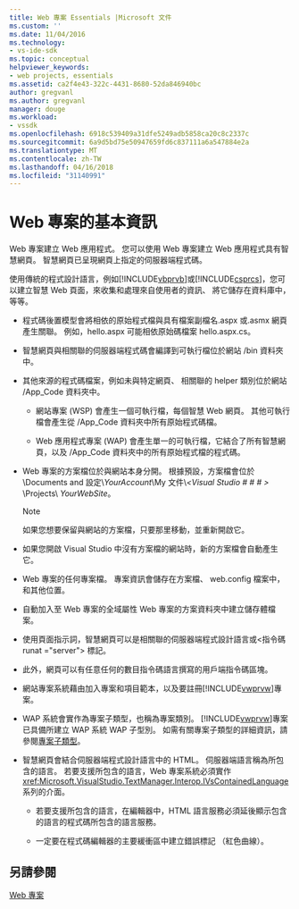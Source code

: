 ```yaml
---
title: Web 專案 Essentials |Microsoft 文件
ms.custom: ''
ms.date: 11/04/2016
ms.technology:
- vs-ide-sdk
ms.topic: conceptual
helpviewer_keywords:
- web projects, essentials
ms.assetid: ca2f4e43-322c-4431-8680-52da846940bc
author: gregvanl
ms.author: gregvanl
manager: douge
ms.workload:
- vssdk
ms.openlocfilehash: 6918c539409a31dfe5249adb5858ca20c8c2337c
ms.sourcegitcommit: 6a9d5bd75e50947659fd6c837111a6a547884e2a
ms.translationtype: MT
ms.contentlocale: zh-TW
ms.lasthandoff: 04/16/2018
ms.locfileid: "31140991"
---
```

# <a name="web-project-essentials"></a>Web 專案的基本資訊
Web 專案建立 Web 應用程式。 您可以使用 Web 專案建立 Web 應用程式具有智慧網頁。 智慧網頁已呈現網頁上指定的伺服器端程式碼。  
  
 使用傳統的程式設計語言，例如[!INCLUDE[vbprvb](../../code-quality/includes/vbprvb_md.md)]或[!INCLUDE[csprcs](../../data-tools/includes/csprcs_md.md)]，您可以建立智慧 Web 頁面，來收集和處理來自使用者的資訊、 將它儲存在資料庫中，等等。  
  
-   程式碼後置模型會將相依的原始程式檔與具有檔案副檔名.aspx 或.asmx 網頁產生關聯。 例如，hello.aspx 可能相依原始碼檔案 hello.aspx.cs。  
  
-   智慧網頁與相關聯的伺服器端程式碼會編譯到可執行檔位於網站 /bin 資料夾中。  
  
-   其他來源的程式碼檔案，例如未與特定網頁、 相關聯的 helper 類別位於網站 /App_Code 資料夾中。  
  
    -   網站專案 (WSP) 會產生一個可執行檔，每個智慧 Web 網頁。 其他可執行檔會產生從 /App_Code 資料夾中所有原始程式碼檔。  
  
    -   Web 應用程式專案 (WAP) 會產生單一的可執行檔，它結合了所有智慧網頁，以及 /App_Code 資料夾中的所有原始程式檔的程式碼。  
  
-   Web 專案的方案檔位於與網站本身分開。 根據預設，方案檔會位於 \Documents and 設定\\*YourAccount*\My 文件\\*\<Visual Studio # # # >* \Projects\\ *YourWebSite*。  
  
    > [!NOTE]
    >  如果您想要保留與網站的方案檔，只要那里移動，並重新開啟它。  
  
-   如果您開啟 Visual Studio 中沒有方案檔的網站時，新的方案檔會自動產生它。  
  
-   Web 專案的任何專案檔。 專案資訊會儲存在方案檔、 web.config 檔案中，和其他位置。  
  
-   自動加入至 Web 專案的全域屬性 Web 專案的方案資料夾中建立儲存體檔案。  
  
-   使用頁面指示詞，智慧網頁可以是相關聯的伺服器端程式設計語言或\<指令碼 runat ="server"> 標記。  
  
-   此外，網頁可以有任意任何的數目指令碼語言撰寫的用戶端指令碼區塊。  
  
-   網站專案系統藉由加入專案和項目範本，以及要註冊[!INCLUDE[vwprvw](../../extensibility/internals/includes/vwprvw_md.md)]專案。  
  
-   WAP 系統會實作為專案子類型，也稱為專案類別。 [!INCLUDE[vwprvw](../../extensibility/internals/includes/vwprvw_md.md)]專案已具備所建立 WAP 系統 WAP 子型別。 如需有關專案子類型的詳細資訊，請參閱[專案子類型](../../extensibility/internals/project-subtypes.md)。  
  
-   智慧網頁會結合伺服器端程式設計語言中的 HTML。 伺服器端語言稱為所包含的語言。 若要支援所包含的語言，Web 專案系統必須實作<xref:Microsoft.VisualStudio.TextManager.Interop.IVsContainedLanguage>系列的介面。  
  
    -   若要支援所包含的語言，在編輯器中，HTML 語言服務必須延後顯示包含的語言的程式碼所包含的語言服務。  
  
    -   一定要在程式碼編輯器的主要緩衝區中建立錯誤標記 （紅色曲線）。  
  
## <a name="see-also"></a>另請參閱  
 [Web 專案](../../extensibility/internals/web-projects.md)